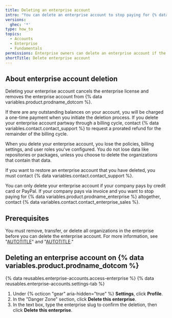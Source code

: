 ```yaml
---
title: Deleting an enterprise account
intro: "You can delete an enterprise account to stop paying for {% data variables.product.prodname_enterprise %}."
versions:
  ghec: '*'
type: how_to
topics:
  - Accounts
  - Enterprise
  - Fundamentals
permissions: Enterprise owners can delete an enterprise account if the company pays by credit card or PayPal.
shortTitle: Delete enterprise account
---
```


## About enterprise account deletion

Deleting your enterprise account cancels the enterprise license and removes the enterprise account from {% data variables.product.prodname_dotcom %}.

If there are any outstanding balances on your account, you will be charged a one-time payment when you initiate the deletion process. If you delete your enterprise account partway through a billing cycle, contact {% data variables.contact.contact_support %} to request a prorated refund for the remainder of the billing cycle.

When you delete your enterprise account, you lose the policies, billing settings, and user roles you've configured. You do not lose data like repositories or packages, unless you choose to delete the organizations that contain that data.

If you want to restore an enterprise account that you have deleted, you must contact {% data variables.contact.contact_support %}.

You can only delete your enterprise account if your company pays by credit card or PayPal. If your company pays via invoice and you want to stop paying for {% data variables.product.prodname_enterprise %} altogether, contact {% data variables.contact.contact_enterprise_sales %}.

## Prerequisites

You must remove, transfer, or delete all organizations in the enterprise before you can delete the enterprise account. For more information, see "[AUTOTITLE](/admin/managing-accounts-and-repositories/managing-organizations-in-your-enterprise/adding-organizations-to-your-enterprise#transferring-an-organization-between-enterprise-accounts)" and "[AUTOTITLE](/admin/managing-accounts-and-repositories/managing-organizations-in-your-enterprise/removing-organizations-from-your-enterprise)."

## Deleting an enterprise account on {% data variables.product.prodname_dotcom %}

{% data reusables.enterprise-accounts.access-enterprise %}
{% data reusables.enterprise-accounts.settings-tab %}
1. Under {% octicon "gear" aria-hidden="true" %} **Settings**, click **Profile**.
1. In the "Danger Zone" section, click **Delete this enterprise**.
1. In the text box, type the enterprise slug to confirm the deletion, then click **Delete this enterprise**.
